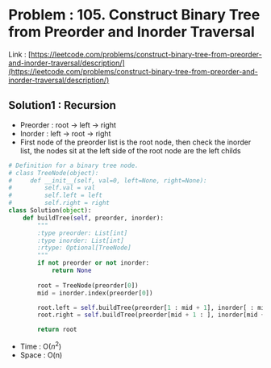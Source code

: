 # Problem : 105. Construct Binary Tree from Preorder and Inorder Traversal
Link : [https://leetcode.com/problems/construct-binary-tree-from-preorder-and-inorder-traversal/description/](https://leetcode.com/problems/construct-binary-tree-from-preorder-and-inorder-traversal/description/)

## Solution1 : Recursion
- Preorder : root -> left -> right
- Inorder : left -> root -> right
- First node of the preorder list is the root node, then check the inorder list, the nodes sit at the left side of the root node are the left childs
```python
# Definition for a binary tree node.
# class TreeNode(object):
#     def __init__(self, val=0, left=None, right=None):
#         self.val = val
#         self.left = left
#         self.right = right
class Solution(object):
    def buildTree(self, preorder, inorder):
        """
        :type preorder: List[int]
        :type inorder: List[int]
        :rtype: Optional[TreeNode]
        """
        if not preorder or not inorder:
            return None
        
        root = TreeNode(preorder[0])
        mid = inorder.index(preorder[0])

        root.left = self.buildTree(preorder[1 : mid + 1], inorder[ : mid])
        root.right = self.buildTree(preorder[mid + 1 : ], inorder[mid + 1 : ])

        return root
```
- Time : O($n^2$)
- Space : O(n)

